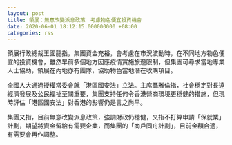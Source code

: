 ```yaml
---
layout: post
title: 領展：無意改變派息政策　考慮物色便宜投資機會
date: 2020-06-01 18:12:15.000000000 +08:00
categories: rss
---
```


領展行政總裁王國龍指，集團資金充裕，會考慮在市況波動時，在不同地方物色便宜的投資機會，雖然早前多個地方因應疫情實施旅遊限制，但集團可尋求當地專業人士協助，領展在內地亦有團隊，協助物色當地潛在收購項目。

全國人大通過授權常委會就「港區國安法」立法。主席聶雅倫指，社會穩定對長遠經濟發展及公民福祉至關重要，集團支持任何令香港營商環境更穩健的措施，但現時評估「港區國安法」對香港的影響仍是言之尚早。

集團又指，目前無意改變派息政策，強調財政仍穩健，又指不打算申請「保就業」計劃，期望將資金留給有需要企業，而集團的「商戶同舟計劃」，目前金額合適，有需要會再作調整。
